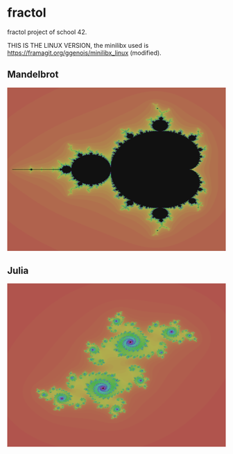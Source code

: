 # fractol

fractol project of school 42.

THIS IS THE LINUX VERSION, the minilibx used is https://framagit.org/ggenois/minilibx_linux (modified).

## Mandelbrot

![screenshot\_mandelbrot](./screenshots/mandelbrot.png)

## Julia

![screenshot\_julia](./screenshots/julia.png)
